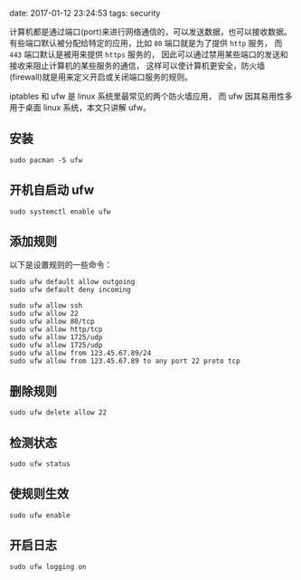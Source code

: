 date: 2017-01-12 23:24:53
tags: security


计算机都是通过端口(port)来进行网络通信的，可以发送数据，也可以接收数据。
有些端口默认被分配给特定的应用，比如 `80` 端口就是为了提供 `http` 服务，
而 `443` 端口默认是被用来提供 `https` 服务的，
因此可以通过禁用某些端口的发送和接收来阻止计算机的某些服务的通信，
这样可以使计算机更安全，防火墙(firewall)就是用来定义开启或关闭端口服务的规则。

iptables 和 ufw 是 linux 系统里最常见的两个防火墙应用，
而 ufw 因其易用性多用于桌面 linux 系统，本文只讲解 ufw。


## 安装

```
sudo pacman -S ufw
```


## 开机自启动 ufw

```
sudo systemctl enable ufw
```


## 添加规则

以下是设置规则的一些命令：

```
sudo ufw default allow outgoing
sudo ufw default deny incoming

sudo ufw allow ssh
sudo ufw allow 22
sudo ufw allow 80/tcp
sudo ufw allow http/tcp
sudo ufw allow 1725/udp
sudo ufw allow 1725/udp
sudo ufw allow from 123.45.67.89/24
sudo ufw allow from 123.45.67.89 to any port 22 proto tcp
```


## 删除规则

```
sudo ufw delete allow 22
```


## 检测状态

```
sudo ufw status
```


## 使规则生效

```
sudo ufw enable
```

## 开启日志

```
sudo ufw logging on
```
